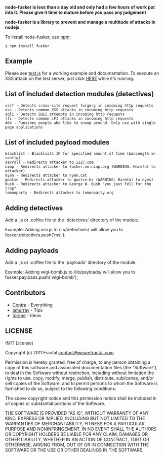**node-fusker is less than a day old and only had a few hours of work put into it. Please give it time to mature before you pass any judgement**

**node-fusker is a library to prevent and manage a multitude of attacks in nodejs**

To install node-fusker, use [npm](http://github.com/isaacs/npm):

    $ npm install fusker

## Example

Please see [test.js](http://github.com/wearefractal/fusker/blob/master/test.js) for a working example and documentation.
To execute an XSS attack on the test server, just click [HERE](http://localhost:8080/index.html?wat=1%22%3E%3Cimg%20src=x) while it's running.

## List of included detection modules (detectives)

	csrf - Detects cross-site request forgery in incoming http requests
	xss - Detects common XSS attacks in incoming http requests
	sqli - Detects SQLi attempts in incoming http requests
	lfi - Detects common LFI attacks in incoming http requests
	404 - Punishes people who like to snoop around. Only use with single page applications
	
## List of included payload modules

	blacklist - Blacklists IP for specified amount of time (banLength in config)
	saxroll - Redirects attacker to 1227.com
	nimp - Redirects attacker to fusker.on.nimp.org (WARNING: Harmful to attacker)
	nyan - Redirects attacker to nyan.cat
	goatse - Redirects attacker to goatse.bz (WARNING: Harmful to eyes)
	bush - Redirects attacker to George W. Bush "you just fell for the trap"
	lemonparty - Redirects attacker to lemonparty.org

## Adding detectives

Add a .js or .coffee file to the 'detectives' directory of the module.

Example:
	Adding msi.js to /lib/detectives/ will allow you to fusker.detectives.push('msi');
	
## Adding payloads

Add a .js or .coffee file to the 'payloads' directory of the module.

Example:
	Adding wigi-bomb.js to /lib/payloads/ will allow you to fusker.payloads.push('wigi-bomb');

## Contributors

- [Contra](https://github.com/Contra) - Everything
- [amurray](https://github.com/amurray) - Tips
- [tprime](https://github.com/tprime) - Ideas

## LICENSE

(MIT License)

Copyright (c) 2011 Fractal <contact@wearefractal.com>

Permission is hereby granted, free of charge, to any person obtaining
a copy of this software and associated documentation files (the
"Software"), to deal in the Software without restriction, including
without limitation the rights to use, copy, modify, merge, publish,
distribute, sublicense, and/or sell copies of the Software, and to
permit persons to whom the Software is furnished to do so, subject to
the following conditions:

The above copyright notice and this permission notice shall be
included in all copies or substantial portions of the Software.

THE SOFTWARE IS PROVIDED "AS IS", WITHOUT WARRANTY OF ANY KIND,
EXPRESS OR IMPLIED, INCLUDING BUT NOT LIMITED TO THE WARRANTIES OF
MERCHANTABILITY, FITNESS FOR A PARTICULAR PURPOSE AND
NONINFRINGEMENT. IN NO EVENT SHALL THE AUTHORS OR COPYRIGHT HOLDERS BE
LIABLE FOR ANY CLAIM, DAMAGES OR OTHER LIABILITY, WHETHER IN AN ACTION
OF CONTRACT, TORT OR OTHERWISE, ARISING FROM, OUT OF OR IN CONNECTION
WITH THE SOFTWARE OR THE USE OR OTHER DEALINGS IN THE SOFTWARE.
